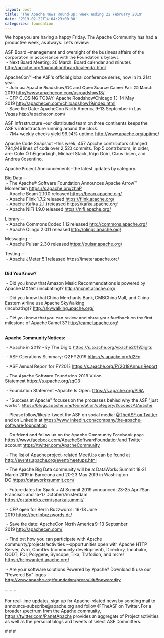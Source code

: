 ```yaml
---
layout: post
title: 'The Apache News Round-up: week ending 22 February 2019'
date: '2019-02-22T14:04:23+00:00'
categories: foundation
---
```

<p>We hope you are having a happy Friday. The Apache Community has had a productive week, as always. Let's review:</p> 
  <p>ASF Board –management and oversight of the business affairs of the corporation in accordance with the Foundation's bylaws.<br />&nbsp;- Next Board Meeting: 20 March. Board calendar and minutes <a href="http://apache.org/foundation/board/calendar.html">http://apache.org/foundation/board/calendar.html</a></p> 
  <div> 
    <p>ApacheCon™ –the ASF's official global conference series, now in its 21st year.<br />&nbsp;-&nbsp;Join us: Apache Roadshow/DC and Open Source Career Fair 25 March 2019 <font color="#bb0000"><a href="http://www.apachecon.com/usroadshow18/">http://www.apachecon.com/usroadshow18/</a><br /></font>&nbsp;- CFP CLOSING TODAY: Apache Roadshow/Chicago 13-14 May 2019&nbsp;<a href="http://apachecon.com/chiroadshow19/index.html">http://apachecon.com/chiroadshow19/index.html</a><br />&nbsp;- Save the Date: ApacheCon North America 9-13 September in Las Vegas&nbsp;<a href="http://apachecon.com/">http://apachecon.com/</a></p> 
    <p>ASF Infrastructure –our distributed team on three continents keeps the ASF's infrastructure running around the clock.<br />&nbsp;- 7M+ weekly checks yield 99.94% uptime.&nbsp;<a href="http://www.apache.org/uptime/">http://www.apache.org/uptime/</a></p> 
    <p>Apache Code Snapshot –this week, 457 Apache contributors changed 794,949 lines of code over 2,520 commits. Top 5 contributors, in order, are:&nbsp;Colm Ó hÉigeartaigh, Michael Stack, Iñigo Goiri, Claus Ibsen, and Andrea Cosentino.</p> 
    <p>Apache Project Announcements&nbsp;–the latest updates by category.<br /></p> 
    <p>Big Data --<br />&nbsp;- The Apache® Software Foundation Announces Apache Arrow™ Momentum&nbsp;<a href="https://s.apache.org/zhaP">https://s.apache.org/zhaP</a><br />&nbsp;- Apache Beam 2.10.0 released&nbsp;<a href="https://beam.apache.org/">https://beam.apache.org/</a><br />&nbsp;- Apache Flink 1.7.2 released&nbsp;<a href="https://flink.apache.org/">https://flink.apache.org/</a><br />&nbsp;- Apache Kafka 2.1.1<span style="white-space: pre;"> released <a href="https://kafka.apache.org/">https://kafka.apache.org/</a>
 - </span>Apache NiFi 1.9.0 released&nbsp;<a href="https://nifi.apache.org/">https://nifi.apache.org/</a></p> 
    <p> </p> 
    <p>Library --<br />&nbsp;- Apache Commons Codec 1.12 released&nbsp;<a href="http://commons.apache.org/">http://commons.apache.org/</a><br />&nbsp;-&nbsp;Apache Olingo 2.0.11 released&nbsp;<a href="http://olingo.apache.org/">http://olingo.apache.org/</a></p> 
    <p><span style="white-space: pre;"></span></p> 
    <p>Messaging --<br />&nbsp;-&nbsp;Apache Pulsar 2.3.0 released&nbsp;<a href="https://pulsar.apache.org/">https://pulsar.apache.org/</a></p> 
    <p>Testing --<br />&nbsp;-&nbsp;Apache JMeter 5.1 released&nbsp;<a href="https://jmeter.apache.org/">https://jmeter.apache.org/</a><br /><br /></p> 
    <p><strong>Did You Know?</strong></p> 
    <div> 
      <p>&nbsp;- Did you know that Amazon Music Recommendations is powered by Apache MXNet (incubating)?&nbsp;<a href="http://mxnet.apache.org/">http://mxnet.apache.org/</a></p> 
      <p>&nbsp;- Did you know that China Merchants Bank, CMBChina Mall, and China Eastern Airline use Apache SkyWalking (incubating)?&nbsp;<a href="http://skywalking.apache.org/">http://skywalking.apache.org/</a></p> 
      <p><a href="https://s.apache.org/pK8x"></a>&nbsp;- Did you know that you can review and share your feedback on the first milestone of Apache Camel 3?&nbsp;<a href="http://camel.apache.org/">http://camel.apache.org/<br /></a><br /></p> 
      <p><strong>Apache Community Notices:</strong></p> 
    </div> 
    <p>&nbsp;- Apache in 2018 - By The Digits <a href="https://s.apache.org/Apache2018Digits">https://s.apache.org/Apache2018Digits</a></p> 
    <p>&nbsp;-&nbsp;ASF Operations Summary: Q2 FY2019 <a href="https://s.apache.org/d2Fq">https://s.apache.org/d2Fq</a></p> 
    <p>&nbsp;- ASF Annual Report for FY2018&nbsp;<a href="https://s.apache.org/FY2018AnnualReport">https://s.apache.org/FY2018AnnualReport</a></p> 
    <p>&nbsp;- The Apache Software Foundation 2018 Vision Statement&nbsp;<a href="https://s.apache.org/zqC3">https://s.apache.org/zqC3</a></p> 
    <p>&nbsp;- Foundation Statement –Apache Is Open.&nbsp;<a href="https://s.apache.org/PIRA">https://s.apache.org/PIRA</a></p> 
    <div> 
      <p>&nbsp;- &quot;Success at Apache&quot; focuses on the processes behind why the ASF &quot;just works&quot;. <a href="https://blogs.apache.org/foundation/category/SuccessAtApache">https://blogs.apache.org/foundation/category/SuccessAtApache</a></p> 
    </div> 
    <div> 
      <p>&nbsp;- Please follow/like/re-tweet the ASF on social media: <a href="https://twitter.com/TheASF">@TheASF on Twitter</a> and on LinkedIn at <a href="https://www.linkedin.com/company/the-apache-software-foundation">https://www.linkedin.com/company/the-apache-software-foundation</a></p> 
      <p>&nbsp;- Do friend and follow us on the Apache Community Facebook page <a href="https://www.facebook.com/ApacheSoftwareFoundation/">https://www.facebook.com/ApacheSoftwareFoundation/</a>and Twitter account <a href="https://twitter.com/ApacheCommunity">https://twitter.com/ApacheCommunity</a></p> 
    </div> 
    <div> 
      <p><a href="https://feathercast.apache.org/"></a></p> 
    </div> 
    <div> 
      <p>&nbsp;- The list of Apache project-related MeetUps can be found at <a href="http://events.apache.org/event/meetups.html">http://events.apache.org/event/meetups.html<br /></a></p> 
    </div> 
    <div> 
      <p>&nbsp;- The Apache Big Data community will be at&nbsp;DataWorks Summit 18-21 March 2019 in Barcelona and&nbsp;20-23 May 2019 in Washington DC&nbsp;<a href="https://dataworkssummit.com/">https://dataworkssummit.com/</a></p> 
      <p>&nbsp;- Future dates for Spark + AI Summit 2019 announced: 23-25 April/San Francisco and 15-17 October/Amsterdam <font color="#bb0000"><a href="https://databricks.com/sparkaisummit/">https://databricks.com/sparkaisummit/</a></font></p> 
      <p>&nbsp;- CFP open for Berlin Buzzwords: 16-18 June 2019&nbsp;<a href="https://berlinbuzzwords.de/">https://berlinbuzzwords.de/</a></p> 
      <p>&nbsp;- Save the date: ApacheCon North America 9-13 September 2019&nbsp;<a href="http://apachecon.com/">http://apachecon.com/</a></p> 
      <p>&nbsp;- Find out how you can participate with Apache community/projects/activities --opportunities open with Apache HTTP Server, Avro, ComDev (community development), Directory, Incubator, OODT, POI, Polygene, Syncope, Tika, Trafodion, and more! <a href="https://helpwanted.apache.org/">https://helpwanted.apache.org/</a></p> 
    </div> 
    <div>&nbsp;- Are your software solutions Powered by Apache? Download &amp; use our &quot;Powered By&quot; logos <a href="http://www.apache.org/foundation/press/kit/#poweredby">http://www.apache.org/foundation/press/kit/#poweredby</a></div> 
    <div><br /></div> 
    <div>= = =</div> 
    <div><br /></div> 
    <div>For real-time updates, sign up for Apache-related news by sending mail to announce-subscribe@apache.org and follow @TheASF on Twitter. For a broader spectrum from the Apache community, <a href="https://twitter.com/PlanetApache">https://twitter.com/PlanetApache</a> provides an aggregate of Project activities as well as the personal blogs and tweets of select ASF Committers.</div> 
  </div> 
  <p># # #</p>
